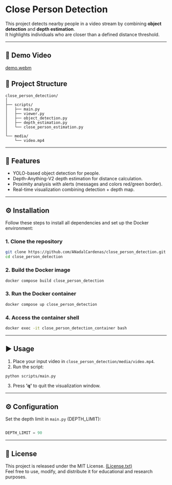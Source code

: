 # Close Person Detection

This project detects nearby people in a video stream by combining **object detection** and **depth estimation**.  
It highlights individuals who are closer than a defined distance threshold.

---

## 🎥 Demo Video
[demo.webm](https://github.com/user-attachments/assets/a1d73b16-db31-427f-82a5-d3af15f363cb)


## 📂 Project Structure

```
close_person_detection/
│
├── scripts/
│   ├── main.py
│   ├── viewer.py
│   ├── object_detection.py
│   ├── depth_estimation.py
│   └── close_person_estimation.py
│
└── media/
    └── video.mp4
```

---

## 🚀 Features

- YOLO-based object detection for people.
- Depth-Anything-V2 depth estimation for distance calculation.
- Proximity analysis with alerts (messages and colors red/green border).
- Real-time visualization combining detection + depth map.

---

## ⚙️ Installation

Follow these steps to install all dependencies and set up the Docker environment:

### 1. Clone the repository
```bash
git clone https://github.com/ANadalCardenas/close_person_detection.git
cd close_person_detection
```

### 2. Build the Docker image
```bash
docker compose build close_person_detection
```

### 3. Run the Docker container
```bash
docker compose up close_person_detection
```

### 4. Access the container shell
```bash
docker exec -it close_person_detection_container bash
```

---

## ▶️ Usage

1. Place your input video in `close_person_detection/media/video.mp4`.
2. Run the script:

```bash
python scripts/main.py
```

3. Press **'q'** to quit the visualization window.

---

## ⚙️ Configuration

Set the depth limit in `main.py` (DEPTH_LIMIT):

```python

DEPTH_LIMIT = 90

```

---

## 📄 License

This project is released under the MIT License. [(License.txt)](License.txt)  
Feel free to use, modify, and distribute it for educational and research purposes.
